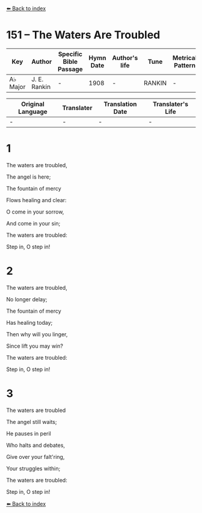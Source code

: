 [⬅️ Back to index](../README.md)

# 151 – The Waters Are Troubled

Key | Author   | Specific Bible Passage     |Hymn Date |Author's life |Tune |Metrical Pattern   |Composer/Source
-- | --------- | ---------------------------|----------|--------------|-----|-------------------|-------------  
A♭ Major |J. E. Rankin |- |1908 |- |RANKIN |- |Rev. S. Morrison

Original Language | Translater | Translation Date   | Translater's Life  
----------------- | --------- | --------------------|-------------     
\- |- |- |-




# 1

The waters are troubled,

The angel is here;

The fountain of mercy

Flows healing and clear:

O come in your sorrow,

And come in your sin;

The waters are troubled:

Step in, O step in!



# 2

The waters are troubled,

No longer delay;

The fountain of mercy

Has healing today;

Then why will you linger,

Since lift you may win?

The waters are troubled:

Step in, O step in!



# 3

The waters are troubled

The angel still waits;

He pauses in peril

Who halts and debates,

Give over your falt'ring,

Your struggles within;

The waters are troubled:

Step in, O step in!





[⬅️ Back to index](../README.md)
